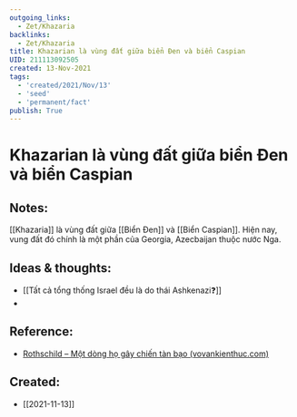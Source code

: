 ```yaml
---
outgoing_links:
  - Zet/Khazaria
backlinks:
  - Zet/Khazaria
title: Khazarian là vùng đất giữa biển Đen và biển Caspian
UID: 211113092505
created: 13-Nov-2021
tags:
  - 'created/2021/Nov/13'
  - 'seed'
  - 'permanent/fact'
publish: True
---
```

# Khazarian là vùng đất giữa biển Đen và biển Caspian

## Notes:
[[Khazaria]] là vùng đất giữa [[Biển Đen]] và [[Biển Caspian]]. Hiện nay, vung đất đó chính là một phần của Georgia, Azecbaijan thuộc nước Nga.

## Ideas & thoughts:
- [[Tất cả tổng thống Israel đều là do thái Ashkenazi❓]]
- 

## Reference:
- [Rothschild – Một dòng họ gây chiến tàn bạo (vovankienthuc.com)](https://vovankienthuc.com/blog/rothschild-mot-dong-ho-gay-chien-tan-bao.303)


## Created:
- [[2021-11-13]]
